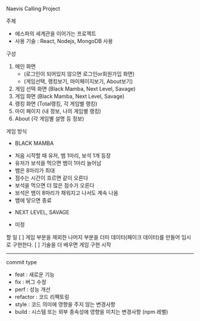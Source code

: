 Naevis Calling Project

주제

- 에스파의 세계관을 이어가는 프로젝트
- 사용 기술 : React, Nodejs, MongoDB 사용

구성

1. 메인 화면
   - (로그인이 되어있지 않으면 로그인or회원가입 화면)
   - (게임선택, 랭킹보기, 마이페이지보기, About보기)
2. 게임 선택 화면 (Black Mamba, Next Level, Savage)
3. 게임 화면 (Black Mamba, Next Level, Savage)
4. 랭킹 화면 (Total랭킹, 각 게임별 랭킹)
5. 마이 페이지 (내 정보, 나의 게임별 랭킹)
6. About (각 게임별 설명 등 정보)

게임 방식

- BLACK MAMBA

* 처음 시작할 때 유저, 뱀 1마리, 보석 1개 등장
* 유저가 보석을 먹으면 뱀이 1마리 늘어남
* 뱀은 8마리가 최대
* 점수는 시간이 흐르면 같이 오른다
* 보석을 먹으면 더 많은 점수가 오른다
* 보석은 뱀이 8마리가 채워지고 나서도 계속 나옴
* 뱀에 닿으면 종료

- NEXT LEVEL, SAVAGE

* 미정

할 일
[ ] 게임 부분을 제외한 나머지 부분을 더미 데이터(페이크 데이터)를 만들어 임시로 구현한다.
[ ] 기술을 더 배우면 게임 구현 시작

---

commit type

- feat : 새로운 기능
- fix : 버그 수정
- perf : 성능 개선
- refactor : 코드 리팩토링
- style : 코드 의미에 영향을 주지 않는 변경사항
- build : 시스템 또는 외부 종속성에 영향을 미치는 변경사항 (npm 레벨)
